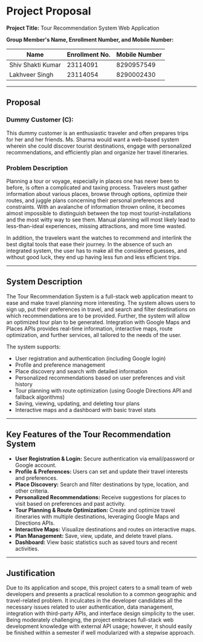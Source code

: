 # Project Proposal

**Project Title:** Tour Recommendation System Web Application

**Group Member's Name, Enrollment Number, and Mobile Number:**

| Name               | Enrollment No. | Mobile Number |
|--------------------|---------------|--------------|
| Shiv Shakti Kumar  | 23114091      | 8290957549   |
| Lakhveer Singh     | 23114054      | 8290002430   |

---

## Proposal

### Dummy Customer (C):
This dummy customer is an enthusiastic traveler and often prepares trips for her and her friends. Ms. Sharma would want a web-based system wherein she could discover tourist destinations, engage with personalized recommendations, and efficiently plan and organize her travel itineraries.

### Problem Description
Planning a tour or voyage, especially in places one has never been to before, is often a complicated and taxing process. Travelers must gather information about various places, browse through options, optimize their routes, and juggle plans concerning their personal preferences and constraints. With an avalanche of information thrown online, it becomes almost impossible to distinguish between the top most tourist-installations and the most witty way to see them. Manual planning will most likely lead to less-than-ideal experiences, missing attractions, and more time wasted. 

In addition, the travelers want the watches to recommend and interlink the best digital tools that ease their journey. In the absence of such an integrated system, the user has to make all the considered guesses, and without good luck, they end up having less fun and less efficient trips.

---

## System Description
The Tour Recommendation System is a full-stack web application meant to ease and make travel planning more interesting. The system allows users to sign up, put their preferences in travel, and search and filter destinations on which recommendations are to be provided. Further, the system will allow an optimized tour plan to be generated. Integration with Google Maps and Places APIs provides real-time information, interactive maps, route optimization, and further services, all tailored to the needs of the user.

The system supports:
- User registration and authentication (including Google login)
- Profile and preference management
- Place discovery and search with detailed information
- Personalized recommendations based on user preferences and visit history
- Tour planning with route optimization (using Google Directions API and fallback algorithms)
- Saving, viewing, updating, and deleting tour plans
- Interactive maps and a dashboard with basic travel stats

---

## Key Features of the Tour Recommendation System
- **User Registration & Login:** Secure authentication via email/password or Google account.
- **Profile & Preferences:** Users can set and update their travel interests and preferences.
- **Place Discovery:** Search and filter destinations by type, location, and other criteria.
- **Personalized Recommendations:** Receive suggestions for places to visit based on preferences and past activity.
- **Tour Planning & Route Optimization:** Create and optimize travel itineraries with multiple destinations, leveraging Google Maps and Directions APIs.
- **Interactive Maps:** Visualize destinations and routes on interactive maps.
- **Plan Management:** Save, view, update, and delete travel plans.
- **Dashboard:** View basic statistics such as saved tours and recent activities.

---

## Justification
Due to its application and scope, this project caters to a small team of web developers and presents a practical resolution to a common geographic and travel-related problem. It inculcates in the developer candidates all the necessary issues related to user authentication, data management, integration with third-party APIs, and interface design simplicity to the user. Being moderately challenging, the project embraces full-stack web development knowledge with external API usage; however, it should easily be finished within a semester if well modularized with a stepwise approach.
